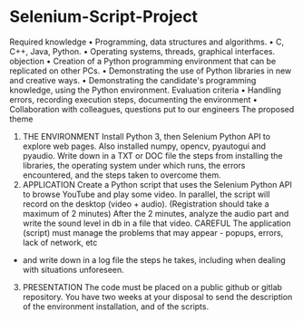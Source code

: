 # Selenium-Script-Project
Required knowledge
• Programming, data structures and algorithms.
• C, C++, Java, Python.
• Operating systems, threads, graphical interfaces.
objection
• Creation of a Python programming environment that can be replicated on other PCs.
• Demonstrating the use of Python libraries in new and creative ways.
• Demonstrating the candidate's programming knowledge, using the Python environment.
Evaluation criteria
• Handling errors, recording execution steps, documenting the environment
• Collaboration with colleagues, questions put to our engineers
The proposed theme
1. THE ENVIRONMENT
Install Python 3, then Selenium Python API to explore web pages. Also installed
numpy, opencv, pyautogui and pyaudio.
Write down in a TXT or DOC file the steps from installing the libraries, the operating system under which
runs, the errors encountered, and the steps taken to overcome them.
2. APPLICATION
Create a Python script that uses the Selenium Python API to browse YouTube and
play some video.
In parallel, the script will record on the desktop (video + audio). (Registration should take a maximum of 2 minutes)
After the 2 minutes, analyze the audio part and write the sound level in db in a file
that video.
CAREFUL
The application (script) must manage the problems that may appear - popups, errors, lack of network, etc
- and write down in a log file the steps he takes, including when dealing with situations
unforeseen.
3. PRESENTATION
The code must be placed on a public github or gitlab repository. You have two weeks at your disposal
to send the description of the environment installation, and of the scripts.

